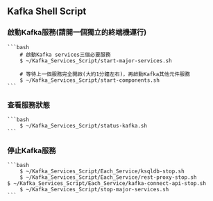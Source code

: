 ## Kafka Shell Script
### 啟動Kafka服務(請開一個獨立的終端機運行)
    ```bash
        # 啟動Kafka services三個必要服務
        $ ~/Kafka_Services_Script/start-major-services.sh

        # 等待上一個服務完全開啟(大約1分鐘左右)，再啟動Kafka其他元件服務
        $ ~/Kafka_Services_Script/start-components.sh
    ```

### 查看服務狀態
    ```bash
        $ ~/Kafka_Services_Script/status-kafka.sh
    ```

### 停止Kafka服務
    ```bash
        $ ~/Kafka_Services_Script/Each_Service/ksqldb-stop.sh
        $ ~/Kafka_Services_Script/Each_Service/rest-proxy-stop.sh
	$ ~/Kafka_Services_Script/Each_Service/kafka-connect-api-stop.sh
        $ ~/Kafka_Services_Script/stop-major-services.sh
    ```
